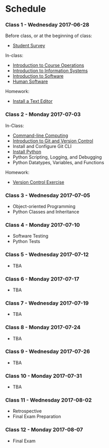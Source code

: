 # Schedule

### Class 1 - Wednesday 2017-06-28

Before class, or at the beginning of class:

  + [Student Survey](/assignments/survey/assignment.md)

In-class:

  + [Introduction to Course Operations](/README.md)
  + [Introduction to Information Systems](/notes/information-systems/notes.md)
  + [Introduction to Software](/notes/software/notes.md)
  + [Human Software](/projects/human-software/project.md)

Homework:

  + [Install a Text Editor](https://atom.io/)

### Class 2 - Monday 2017-07-03

In-Class:

  + [Command-line Computing](/exercises/command-line-computing/exercise.md)
  + [Introduction to Git and Version Control](/notes/git/notes.md)
  + Install and Configure Git CLI
  + [Install Python](/notes/programming-languages/python/installation.md)
  + Python Scripting, Logging, and Debugging
  + Python Datatypes, Variables, and Functions

Homework:

  + [Version Control Exercise](/exercises/version-control/exercise.md)

### Class 3 - Wednesday 2017-07-05

  + Object-oriented Programming
  + Python Classes and Inheritance

### Class 4 - Monday 2017-07-10

  + Software Testing
  + Python Tests

### Class 5 - Wednesday 2017-07-12

  + TBA

### Class 6 - Monday 2017-07-17

  + TBA

### Class 7 - Wednesday 2017-07-19

  + TBA

### Class 8 - Monday 2017-07-24

  + TBA

### Class 9 - Wednesday 2017-07-26

  + TBA

### Class 10 - Monday 2017-07-31

  + TBA

### Class 11 - Wednesday 2017-08-02

  + Retrospective
  + Final Exam Preparation

### Class 12 - Monday 2017-08-07

  + Final Exam
